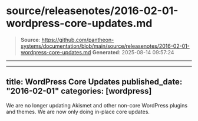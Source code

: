 # source/releasenotes/2016-02-01-wordpress-core-updates.md

> **Source**: https://github.com/pantheon-systems/documentation/blob/main/source/releasenotes/2016-02-01-wordpress-core-updates.md
> **Generated**: 2025-08-14 09:57:24

---

---
title: WordPress Core Updates
published_date: "2016-02-01"
categories: [wordpress]
---
We are no longer updating Akismet and other non-core WordPress plugins and themes. We are now only doing in-place core updates.

